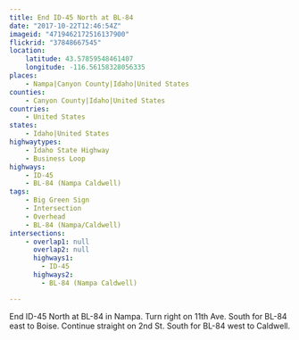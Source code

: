 ```yaml
---
title: End ID-45 North at BL-84
date: "2017-10-22T12:46:54Z"
imageid: "4719462172516137900"
flickrid: "37848667545"
location:
    latitude: 43.57859548461407
    longitude: -116.56158328056335
places:
    - Nampa|Canyon County|Idaho|United States
counties:
    - Canyon County|Idaho|United States
countries:
    - United States
states:
    - Idaho|United States
highwaytypes:
    - Idaho State Highway
    - Business Loop
highways:
    - ID-45
    - BL-84 (Nampa Caldwell)
tags:
    - Big Green Sign
    - Intersection
    - Overhead
    - BL-84 (Nampa/Caldwell)
intersections:
    - overlap1: null
      overlap2: null
      highways1:
        - ID-45
      highways2:
        - BL-84 (Nampa Caldwell)

---
```

End ID-45 North at BL-84 in Nampa.  Turn right on 11th Ave. South for BL-84 east to Boise.  Continue straight on 2nd St. South for BL-84 west to Caldwell.